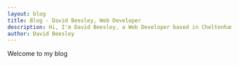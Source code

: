 ```yaml
---
layout: blog
title: Blog - David Beesley, Web Developer
description: Hi, I'm David Beesley, a Web Developer based in Cheltenham. I shall be posting reviews, thoughts and tutorials here
author: David Beesley
---
```

Welcome to my blog
